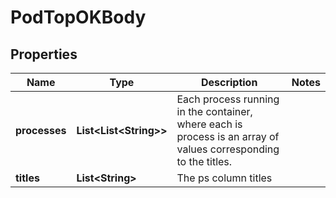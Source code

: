 

# PodTopOKBody


## Properties

| Name | Type | Description | Notes |
|------------ | ------------- | ------------- | -------------|
|**processes** | **List&lt;List&lt;String&gt;&gt;** | Each process running in the container, where each is process is an array of values corresponding to the titles. |  |
|**titles** | **List&lt;String&gt;** | The ps column titles |  |



